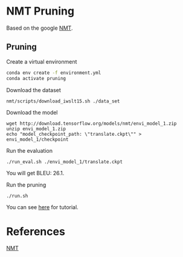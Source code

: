 NMT Pruning
===
Based on the google [NMT](https://github.com/tensorflow/nmt).

## Pruning

Create a virtual environment
```bash
conda env create -f environment.yml
conda activate pruning
```
Download the dataset
```
nmt/scripts/download_iwslt15.sh ./data_set
```
Download the model
```
wget http://download.tensorflow.org/models/nmt/envi_model_1.zip
unzip envi_model_1.zip
echo "model_checkpoint_path: \"translate.ckpt\"" > envi_model_1/checkpoint
```

Run the evaluation
```
./run_eval.sh ./envi_model_1/translate.ckpt
```
You will get BLEU: 26.1.

Run the pruning
```
./run.sh
```


You can see [here](https://github.com/tensorflow/nmt/) for tutorial.
# References

[NMT](https://github.com/tensorflow/nmt)
